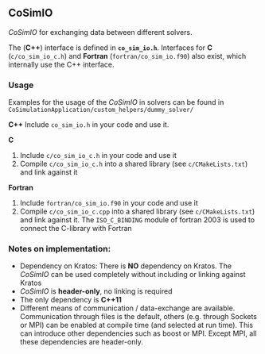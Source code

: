 ## CoSimIO

_CoSimIO_ for exchanging data between different solvers.

The (**C++**) interface is defined in **`co_sim_io.h`**.
Interfaces for **C** (`c/co_sim_io_c.h`) and **Fortran** (`fortran/co_sim_io.f90`) also exist, which internally use the C++ interface.

### Usage

Examples for the usage of the _CoSimIO_ in solvers can be found in `CoSimulationApplication/custom_helpers/dummy_solver/`

**C++**
Include `co_sim_io.h` in your code and use it.

**C**
1. Include `c/co_sim_io_c.h` in your code and use it
2. Compile `c/co_sim_io_c.h` into a shared library (see `c/CMakeLists.txt`) and link against it

**Fortran**
1. Include `fortran/co_sim_io.f90` in your code and use it
2. Compile `c/co_sim_io_c.cpp` into a shared library (see `c/CMakeLists.txt`) and link against it. The `ISO_C_BINDING` module of fortran 2003 is used to connect the C-library with Fortran

### Notes on implementation:
- Dependency on Kratos: There is **NO** dependency on Kratos. The _CoSimIO_ can be used completely without including or linking against Kratos
- _CoSimIO_ is **header-only**, no linking is required
- The only dependency is **C++11**
- Different means of communication / data-exchange are available. Communication through files is the default, others (e.g. through Sockets or MPI) can be enabled at compile time (and selected at run time). This can introduce other dependencies such as boost or MPI. Except MPI, all these dependencies are header-only.